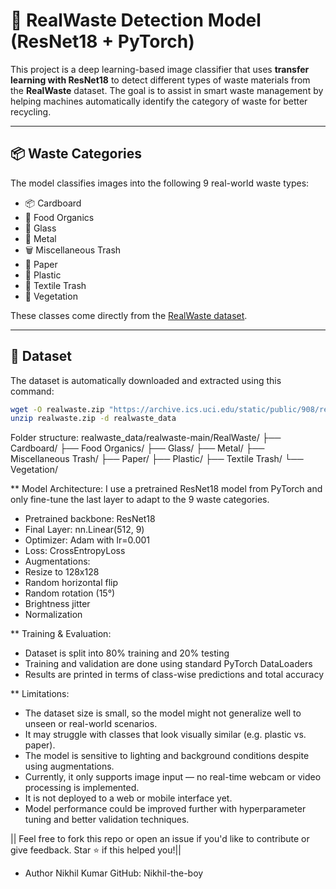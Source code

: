 # 🧠 RealWaste Detection Model (ResNet18 + PyTorch)

This project is a deep learning-based image classifier that uses **transfer learning with ResNet18** to detect different types of waste materials from the **RealWaste** dataset. The goal is to assist in smart waste management by helping machines automatically identify the category of waste for better recycling.

---

## 📦 Waste Categories

The model classifies images into the following 9 real-world waste types:

- 📦 Cardboard  
- 🍎 Food Organics  
- 🍶 Glass  
- 🥫 Metal  
- 🗑️ Miscellaneous Trash  
- 📄 Paper  
- 🧴 Plastic  
- 👕 Textile Trash  
- 🌿 Vegetation  

These classes come directly from the [RealWaste dataset](https://archive.ics.uci.edu/dataset/908/realwaste).

---

## 📁 Dataset

The dataset is automatically downloaded and extracted using this command:
```bash
wget -O realwaste.zip "https://archive.ics.uci.edu/static/public/908/realwaste.zip"
unzip realwaste.zip -d realwaste_data
```

Folder structure:
realwaste_data/realwaste-main/RealWaste/
├── Cardboard/
├── Food Organics/
├── Glass/
├── Metal/
├── Miscellaneous Trash/
├── Paper/
├── Plastic/
├── Textile Trash/
└── Vegetation/


** Model Architecture:
I use a pretrained ResNet18 model from PyTorch and only fine-tune the last layer to adapt to the 9 waste categories.
- Pretrained backbone: ResNet18
- Final Layer: nn.Linear(512, 9)
- Optimizer: Adam with lr=0.001
- Loss: CrossEntropyLoss
- Augmentations:
- Resize to 128x128
- Random horizontal flip
- Random rotation (15°)
- Brightness jitter
- Normalization

** Training & Evaluation:
* Dataset is split into 80% training and 20% testing
* Training and validation are done using standard PyTorch DataLoaders
* Results are printed in terms of class-wise predictions and total accuracy

** Limitations: 
- The dataset size is small, so the model might not generalize well to unseen or real-world scenarios.
- It may struggle with classes that look visually similar (e.g. plastic vs. paper).
- The model is sensitive to lighting and background conditions despite using augmentations.
- Currently, it only supports image input — no real-time webcam or video processing is implemented.
- It is not deployed to a web or mobile interface yet.
- Model performance could be improved further with hyperparameter tuning and better validation techniques.

|| Feel free to fork this repo or open an issue if you'd like to contribute or give feedback. Star ⭐ if this helped you!||

-  Author
Nikhil Kumar
GitHub: Nikhil-the-boy
